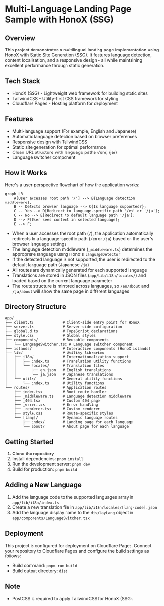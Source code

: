 # Multi-Language Landing Page Sample with HonoX (SSG)

## Overview
This project demonstrates a multilingual landing page implementation using HonoX with Static Site Generation (SSG). It features language detection, content localization, and a responsive design - all while maintaining excellent performance through static generation.

## Tech Stack
- HonoX (SSG) - Lightweight web framework for building static sites
- TailwindCSS - Utility-first CSS framework for styling
- Cloudflare Pages - Hosting platform for deployment

## Features
- Multi-language support (For example, English and Japanese)
- Automatic language detection based on browser preferences
- Responsive design with TailwindCSS
- Static site generation for optimal performance
- Clean URL structure with language paths (/en/, /ja/)
- Language switcher component

## How it Works

Here's a user-perspective flowchart of how the application works:

```mermaid
graph LR
    A[User accesses root path '/'] --> B{Language detection middleware};
    B -- Detects browser language --> C{Is language supported?};
    C -- Yes --> D[Redirect to language-specific path '/en' or '/ja'];
    C -- No --> E[Redirect to default language path '/ja'];
    D --> F[User sees content in selected language];
    E --> F;
```

- When a user accesses the root path (`/`), the application automatically redirects to a language-specific path (`/en` or `/ja`) based on the user's browser language settings
- The language detection middleware (`_middleware.ts`) determines the appropriate language using Hono's `languageDetector`
- If the detected language is not supported, the user is redirected to the default language path (Japanese `/ja`)
- All routes are dynamically generated for each supported language
- Translations are stored in JSON files (`app/lib/i18n/locales/`) and loaded based on the current language parameter
- The route structure is mirrored across languages, so `/en/about` and `/ja/about` will show the same page in different languages

## Directory Structure
```
app/
├── client.ts             # Client-side entry point for HonoX
├── server.ts             # Server-side configuration
├── global.d.ts           # TypeScript declarations
├── style.css             # Global styles
├── components/           # Reusable components
│   └── LanguageSwitcher.tsx # Language switcher component
├── islands/              # Interactive components (HonoX islands)
├── lib/                  # Utility libraries
│   ├── i18n/             # Internationalization support
│   │   ├── index.ts      # Translation utility functions
│   │   └── locales/      # Translation files
│   │       ├── en.json   # English translations
│   │       └── ja.json   # Japanese translations
│   └── utils/            # General utility functions
│       └── index.ts      # Utility functions
└── routes/               # Application routes
    ├── index.tsx         # Root route handler
    ├── _middleware.ts    # Language detection middleware
    ├── _404.tsx          # Custom 404 page
    ├── _error.tsx        # Error handling
    ├── _renderer.tsx     # Custom renderer
    ├── style.css         # Route-specific styles
    └── [lang]/           # Dynamic language routes
        ├── index/        # Landing page for each language
        └── about/        # About page for each language
```

## Getting Started
1. Clone the repository
2. Install dependencies: `pnpm install`
3. Run the development server: `pnpm dev`
4. Build for production: `pnpm build`

## Adding a New Language
1. Add the language code to the supported languages array in `app/lib/i18n/index.ts`
2. Create a new translation file in `app/lib/i18n/locales/[lang-code].json`
3. Add the language display name to the `displayLang` object in `app/components/LanguageSwitcher.tsx`

## Deployment
This project is configured for deployment on Cloudflare Pages. Connect your repository to Cloudflare Pages and configure the build settings as follows:
- Build command: `pnpm run build`
- Build output directory: `dist`

## Note
- PostCSS is required to apply TailwindCSS for HonoX (SSG).
